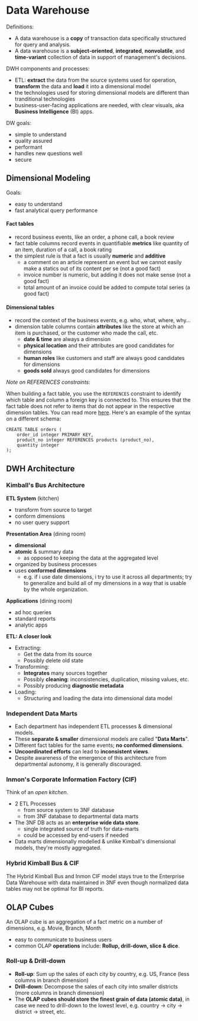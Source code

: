 # Data Warehouse

Definitions:
- A data warehouse is a **copy** of transaction data specifically structured for query and analysis.
- A data warehouse is a **subject-oriented**, **integrated**, **nonvolatile**, and **time-variant** collection of data in support of management's decisions.

DWH components and processes:
- ETL: **extract** the data from the source systems used for operation, **transform** the data and **load** it into a dimensional model
- the technologies used for storing dimensional models are different than tranditional technologies
- business-user-facing applications are needed, with clear visuals, aka **Business Intelligence** (BI) apps.

DW goals:
- simple to understand
- quality assured
- performant
- handles new questions well
- secure

## Dimensional Modeling

Goals:
- easy to understand
- fast analytical query performance

#### Fact tables
- record business events, like an order, a phone call, a book review
- fact table columns record events in quantifiable **metrics** like quantity of an item, duration of a call, a book rating
- the simplest rule is that a fact is usually **numeric** and **additive**
  * a comment on an article represent an event but we cannot easily make a statics out of its content per se (not a good fact)
  * invoice number is numeric, but adding it does not make sense (not a good fact)
  * total amount of an invoice could be added to compute total series (a good fact)


#### Dimensional tables
- record the context of the business events, e.g. who, what, where, why...
- dimension table columns contain **attributes** like the store at which an item is purchased, or the customer who made the call, etc.
  * **date & time** are always a dimension
  * **physical location** and their attributes are good candidates for dimensions
  * **human roles** like customers and staff are always good candidates for dimensions
  * **goods sold** always good candidates for dimensions

*Note on REFERENCES constraints*:

When building a fact table, you use the `REFERENCES` constraint to identify which table and column a foreign key is connected to. This ensures that the fact table does not refer to items that do not appear in the respective dimension tables. You can read more [here](https://www.postgresql.org/docs/9.2/ddl-constraints.html). Here's an example of the syntax on a different schema:
```
CREATE TABLE orders (
    order_id integer PRIMARY KEY,
    product_no integer REFERENCES products (product_no),
    quantity integer
);
```

## DWH Architecture

### Kimball's Bus Architecture

**ETL System** (kitchen)
- transform from source to target
- conform dimensions
- no user query support

**Presentation Area** (dining room)
- **dimensional**
- **atomic** & summary data
  * as opposed to keeping the data at the aggregated level
- organized by business processes
- uses **conformed dimensions**
  * e.g. if i use date dimensions, i try to use it across all departments; try to generalize and build all of my dimensions in a way that is usable by the whole organization. 

**Applications** (dining room) 
- ad hoc queries
- standard reports
- analytic apps 

**ETL: A closer look**
- Extracting:
  * Get the data from its source
  * Possibly delete old state
- Transforming:
  * **Integrates** many sources together
  * Possibly **cleaning**: inconsistencies, duplication, missing values, etc.
  * Possibly producing **diagnostic metadata**
- Loading:
  * Structuring and loading the data into dimensional data model

### Independent Data Marts
- Each department has independent ETL processes & dimensional models.
- These **separate & smaller** dimensional models are called "**Data Marts**".
- Different fact tables for the same events; **no conformed dimensions**.
- **Uncoordinated efforts** can lead to **inconsistent views**.
- Despite awareness of the emergence of this architecture from departmental autonomy, it is generally discouraged. 

### Inmon's Corporate Information Factory (CIF)
Think of an *open kitchen*. 
- 2 ETL Processes
  * from source system to 3NF database
  * from 3NF database to departmental data marts
- The 3NF DB acts as an **enterprise wide data store**.
  * single integrated source of truth for data-marts
  * could be accessed by end-users if needed
- Data marts dimensionally modelled & unlike Kimball's dimensional models, they're mostly aggregated. 

### Hybrid Kimball Bus & CIF
The Hybrid Kimball Bus and Inmon CIF model stays true to the Enterprise Data Warehouse with data maintained in 3NF even though normalized data tables may not be optimal for BI reports.

## OLAP Cubes
An OLAP cube is an aggregation of a fact metric on a number of dimensions, e.g. Movie, Branch, Month
- easy to communicate to business users
- common OLAP **operations** include: **Rollup, drill-down, slice & dice**. 

### Roll-up & Drill-down
- **Roll-up**: Sum up the sales of each city by country, e.g. US, France (less columns in branch dimension)
- **Drill-down**: Decompose the sales of each city into smaller districts (more columns in branch dimension)
- The **OLAP cubes should store the finest grain of data (atomic data)**, in case we need to drill-down to the lowest level, e.g. country -> city -> district -> street, etc. 

